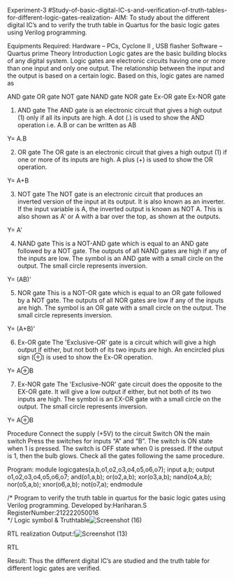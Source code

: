 Experiment-3
#Study-of-basic-digital-IC-s-and-verification-of-truth-tables-for-different-logic-gates-realization-
 AIM:
To study about the different digital IC’s and to verify the truth table in Quartus for the basic logic gates using Verilog programming.

Equipments Required:
Hardware – PCs, Cyclone II , USB flasher
Software – Quartus prime
Theory
Introduction
Logic gates are the basic building blocks of any digital system. Logic gates are electronic circuits having one or more than one input and only one output. The relationship between the input and the output is based on a certain logic. Based on this, logic gates are named as

AND gate
OR gate
NOT gate
NAND gate
NOR gate
Ex-OR gate
Ex-NOR gate
1) AND gate
The AND gate is an electronic circuit that gives a high output (1) only if all its inputs are high. A dot (.) is used to show the AND operation i.e. A.B or can be written as AB

Y= A.B

2) OR gate
The OR gate is an electronic circuit that gives a high output (1) if one or more of its inputs are high. A plus (+) is used to show the OR operation.

Y= A+B

3) NOT gate
The NOT gate is an electronic circuit that produces an inverted version of the input at its output. It is also known as an inverter. If the input variable is A, the inverted output is known as NOT A. This is also shown as A' or A with a bar over the top, as shown at the outputs.

Y= A'

4) NAND gate
This is a NOT-AND gate which is equal to an AND gate followed by a NOT gate. The outputs of all NAND gates are high if any of the inputs are low. The symbol is an AND gate with a small circle on the output. The small circle represents inversion.

Y= (AB)’

5) NOR gate
This is a NOT-OR gate which is equal to an OR gate followed by a NOT gate. The outputs of all NOR gates are low if any of the inputs are high. The symbol is an OR gate with a small circle on the output. The small circle represents inversion.

Y= (A+B)’

6) Ex-OR gate
The 'Exclusive-OR' gate is a circuit which will give a high output if either, but not both of its two inputs are high. An encircled plus sign (⊕) is used to show the Ex-OR operation.

Y= A⊕B

7) Ex-NOR gate
The 'Exclusive-NOR' gate circuit does the opposite to the EX-OR gate. It will give a low output if either, but not both of its two inputs are high. The symbol is an EX-OR gate with a small circle on the output. The small circle represents inversion.

Y= A⊕B

Procedure
Connect the supply (+5V) to the circuit
Switch ON the main switch
Press the switches for inputs “A” and “B”. The switch is ON state when 1 is pressed. The switch is OFF state when 0 is pressed.
If the output is 1, then the bulb glows.
Check all the gates following the same procedure.

Program:
module logicgates(a,b,o1,o2,o3,o4,o5,o6,o7);
input a,b;
output o1,o2,o3,o4,o5,o6,o7;
and(o1,a,b);
or(o2,a,b);
xor(o3,a,b);
nand(o4,a,b);
nor(o5,a,b);
xnor(o6,a,b);
not(o7,a);
endmodule 

/*
Program to verify the truth table in quartus for the basic logic gates using Verilog programming.
Developed by:Hariharan.S 
RegisterNumber:212222050016  
*/
Logic symbol & Truthtable![Screenshot (16)](https://user-images.githubusercontent.com/123146156/231405776-c53475b9-3788-477c-a41a-e529125eecb1.png)

RTL realization
Output:!![Screenshot (13)](https://user-images.githubusercontent.com/123146156/231405938-9b952050-b820-46ee-91b6-ee9dd12fcbb9.png)


RTL

Result:
Thus the different digital IC’s are studied and the truth table for different logic gates are verified.
